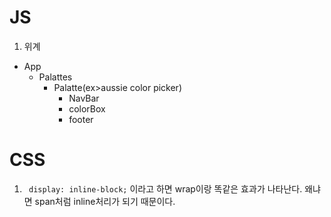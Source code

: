 # JS

1. 위계

- App
  - Palattes
    - Palatte(ex>aussie color picker)
      - NavBar
      - colorBox
      - footer

# CSS

1. ` display: inline-block;` 이라고 하면 wrap이랑 똑같은 효과가 나타난다. 왜냐면 span처럼 inline처리가 되기 때문이다.
